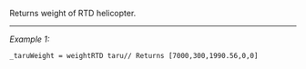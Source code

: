 Returns weight of RTD helicopter.


---
*Example 1:*
```sqf
_taruWeight = weightRTD taru// Returns [7000,300,1990.56,0,0]
```